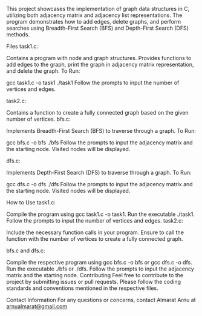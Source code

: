 This project showcases the implementation of graph data structures in C, utilizing both adjacency matrix and adjacency list representations. The program demonstrates how to add edges, delete graphs, and perform searches using Breadth-First Search (BFS) and Depth-First Search (DFS) methods.

Files
task1.c:

Contains a program with node and graph structures.
Provides functions to add edges to the graph, print the graph in adjacency matrix representation, and delete the graph.
To Run:

gcc task1.c -o task1
./task1
Follow the prompts to input the number of vertices and edges.

task2.c:

Contains a function to create a fully connected graph based on the given number of vertices.
bfs.c:

Implements Breadth-First Search (BFS) to traverse through a graph.
To Run:

gcc bfs.c -o bfs
./bfs
Follow the prompts to input the adjacency matrix and the starting node. Visited nodes will be displayed.

dfs.c:

Implements Depth-First Search (DFS) to traverse through a graph.
To Run:

gcc dfs.c -o dfs
./dfs
Follow the prompts to input the adjacency matrix and the starting node. Visited nodes will be displayed.

How to Use
task1.c:

Compile the program using gcc task1.c -o task1.
Run the executable ./task1.
Follow the prompts to input the number of vertices and edges.
task2.c:

Include the necessary function calls in your program.
Ensure to call the function with the number of vertices to create a fully connected graph.

bfs.c and dfs.c:

Compile the respective program using gcc bfs.c -o bfs or gcc dfs.c -o dfs.
Run the executable ./bfs or ./dfs.
Follow the prompts to input the adjacency matrix and the starting node.
Contributing
Feel free to contribute to the project by submitting issues or pull requests. Please follow the coding standards and conventions mentioned in the respective files.

Contact Information
For any questions or concerns, contact Almarat Arnu at arnualmarat@gmail.com
